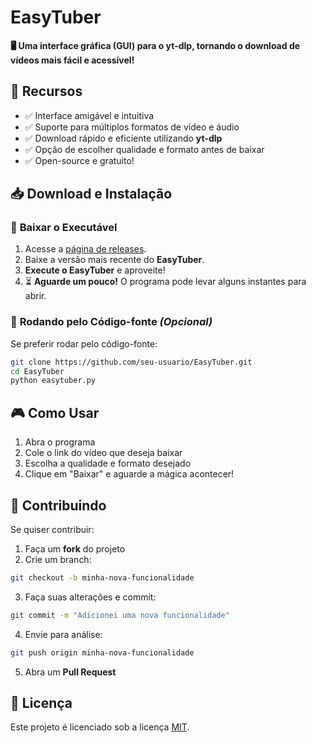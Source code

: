 # EasyTuber  
**🖥️ Uma interface gráfica (GUI) para o yt-dlp, tornando o download de vídeos mais fácil e acessível!**  

## 🚀 Recursos  
- ✅ Interface amigável e intuitiva  
- ✅ Suporte para múltiplos formatos de vídeo e áudio  
- ✅ Download rápido e eficiente utilizando **yt-dlp**  
- ✅ Opção de escolher qualidade e formato antes de baixar  
- ✅ Open-source e gratuito!  

## 📥 Download e Instalação  
### 🔹 **Baixar o Executável**  
1. Acesse a [página de releases](https://github.com/EasyTuber/EasyTuber/releases).  
2. Baixe a versão mais recente do **EasyTuber**.   
3. **Execute o EasyTuber** e aproveite!
4. ⏳ **Aguarde um pouco!** O programa pode levar alguns instantes para abrir.

### 🔹 **Rodando pelo Código-fonte** _(Opcional)_  
Se preferir rodar pelo código-fonte:  
```bash
git clone https://github.com/seu-usuario/EasyTuber.git
cd EasyTuber
python easytuber.py
```

## 🎮 Como Usar
1. Abra o programa
2. Cole o link do vídeo que deseja baixar
3. Escolha a qualidade e formato desejado
4. Clique em "Baixar" e aguarde a mágica acontecer!

## 🤝 Contribuindo
Se quiser contribuir:
1. Faça um **fork** do projeto
2. Crie um branch:
```bash
git checkout -b minha-nova-funcionalidade
```
3. Faça suas alterações e commit:
```bash
git commit -m "Adicionei uma nova funcionalidade"
```
4. Envie para análise:
```bash
git push origin minha-nova-funcionalidade
```
5. Abra um **Pull Request**

## 📜 Licença  

Este projeto é licenciado sob a licença [MIT](LICENSE).  

